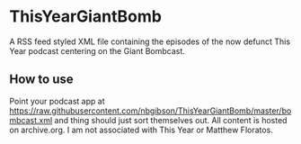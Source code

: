 # ThisYearGiantBomb
A RSS feed styled XML file containing the episodes of the now defunct This Year podcast centering on the Giant Bombcast.

## How to use
Point your podcast app at https://raw.githubusercontent.com/nbgibson/ThisYearGiantBomb/master/bombcast.xml and thing should just sort themselves out. All content is hosted on archive.org. I am not associated with This Year or Matthew Floratos.
